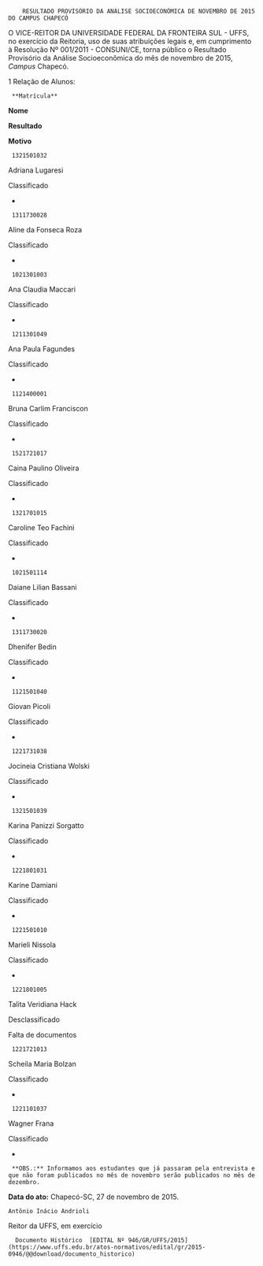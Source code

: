         RESULTADO PROVISÓRIO DA ANÁLISE SOCIOECONÔMICA DE NOVEMBRO DE 2015 DO CAMPUS CHAPECÓ  

O VICE-REITOR DA UNIVERSIDADE FEDERAL DA FRONTEIRA SUL - UFFS, no exercício da Reitoria, uso de suas atribuições legais e, em cumprimento à Resolução Nº 001/2011 - CONSUNI/CE, torna público o Resultado Provisório da Análise Socioeconômica do mês de novembro de 2015, *Campus* Chapecó.

 1 Relação de Alunos:

     **Matrícula**

   **Nome**

   **Resultado**

   **Motivo**

     1321501032

   Adriana Lugaresi

   Classificado

   -

     1311730028

   Aline da Fonseca Roza

   Classificado

   -

     1021301003

   Ana Claudia Maccari

   Classificado

   -

     1211301049

   Ana Paula Fagundes

   Classificado

   -

     1121400001

   Bruna Carlim Franciscon

   Classificado

   -

     1521721017

   Caina Paulino Oliveira

   Classificado

   -

     1321701015

   Caroline Teo Fachini

   Classificado

   -

     1021501114

   Daiane Lilian Bassani

   Classificado

   -

     1311730020

   Dhenifer Bedin

   Classificado

   -

     1121501040

   Giovan Picoli

   Classificado

   -

     1221731038

   Jocineia Cristiana Wolski

   Classificado

   -

     1321501039

   Karina Panizzi Sorgatto

   Classificado

   -

     1221801031

   Karine Damiani

   Classificado

   -

     1221501010

   Marieli Nissola

   Classificado

   -

     1221801005

   Talita Veridiana Hack

   Desclassificado 

   Falta de documentos

     1221721013

   Scheila Maria Bolzan

   Classificado

   -

     1221101037

   Wagner Frana

   Classificado

   -

     **OBS.:** Informamos aos estudantes que já passaram pela entrevista e que não foram publicados no mês de novembro serão publicados no mês de dezembro.

  

   **Data do ato:** Chapecó-SC, 27 de novembro de 2015.   
 

    Antônio Inácio Andrioli   
 Reitor da UFFS, em exercício 

      Documento Histórico  [EDITAL Nº 946/GR/UFFS/2015](https://www.uffs.edu.br/atos-normativos/edital/gr/2015-0946/@@download/documento_historico)     
      